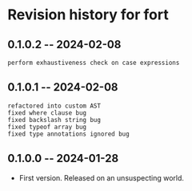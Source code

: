 # Revision history for fort

## 0.1.0.2 -- 2024-02-08

    perform exhaustiveness check on case expressions

## 0.1.0.1 -- 2024-02-08

    refactored into custom AST
    fixed where clause bug
    fixed backslash string bug
    fixed typeof array bug
    fixed type annotations ignored bug

## 0.1.0.0 -- 2024-01-28

* First version. Released on an unsuspecting world.
